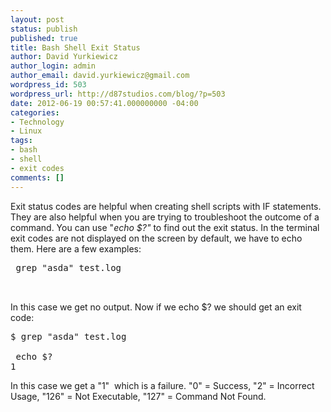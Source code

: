 ```yaml
---
layout: post
status: publish
published: true
title: Bash Shell Exit Status
author: David Yurkiewicz
author_login: admin
author_email: david.yurkiewicz@gmail.com
wordpress_id: 503
wordpress_url: http://d87studios.com/blog/?p=503
date: 2012-06-19 00:57:41.000000000 -04:00
categories:
- Technology
- Linux
tags:
- bash
- shell
- exit codes
comments: []
---
```

Exit status codes are helpful when creating shell scripts with IF statements. They are also helpful when you are trying to troubleshoot the outcome of a command. You can use "<em>echo</em> <em>$?"</em> to find out the exit status. In the terminal exit codes are not displayed on the screen by default, we have to echo them. Here are a few examples:
<pre lang="shell" prompt="$"> grep "asda" test.log
<br> </pre>
In this case we get no output. Now if we echo $? we should get an exit code:
<pre lang="shell" prompt="$">$ grep "asda" test.log
<br> echo $?
1</pre>
In this case we get a "1"  which is a failure. "0" = Success, "2" = Incorrect Usage, "126" = Not Executable, "127" = Command Not Found.
